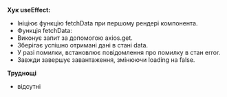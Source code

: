 **Хук useEffect:**

- Ініціює функцію fetchData при першому рендері компонента.
- Функція fetchData:
- Виконує запит за допомогою axios.get.
- Зберігає успішно отримані дані в стані data.
- У разі помилки, встановлює повідомлення про помилку в стан error.
- Завжди завершує завантаження, змінюючи loading на false.

**Труднощі**

- відсутні

